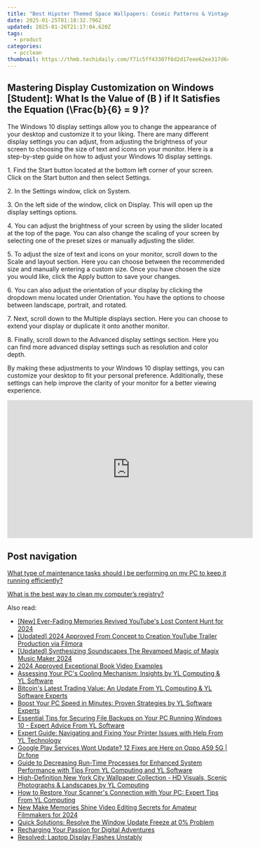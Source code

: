 ```yaml
---
title: "Best Hipster Themed Space Wallpapers: Cosmic Patterns & Vintage Style Visuals - YL Computing"
date: 2025-01-25T01:18:32.796Z
updated: 2025-01-26T21:17:04.620Z
tags:
  - product
categories:
  - pcclean
thumbnail: https://thmb.techidaily.com/f71c5ff43307f6d2d17eee62ee317d6c80fb14bebfbfd43367d29eb599c5ee29.jpg
---
```


## Mastering Display Customization on Windows [Student]: What Is the Value of \(B \) if It Satisfies the Equation \(\Frac{b}{6} = 9 \)?

The Windows 10 display settings allow you to change the appearance of your desktop and customize it to your liking. There are many different display settings you can adjust, from adjusting the brightness of your screen to choosing the size of text and icons on your monitor. Here is a step-by-step guide on how to adjust your Windows 10 display settings. 

1\. Find the Start button located at the bottom left corner of your screen. Click on the Start button and then select Settings.

2\. In the Settings window, click on System.

3\. On the left side of the window, click on Display. This will open up the display settings options. 

4\. You can adjust the brightness of your screen by using the slider located at the top of the page. You can also change the scaling of your screen by selecting one of the preset sizes or manually adjusting the slider.

5\. To adjust the size of text and icons on your monitor, scroll down to the Scale and layout section. Here you can choose between the recommended size and manually entering a custom size. Once you have chosen the size you would like, click the Apply button to save your changes.

6\. You can also adjust the orientation of your display by clicking the dropdown menu located under Orientation. You have the options to choose between landscape, portrait, and rotated.

7\. Next, scroll down to the Multiple displays section. Here you can choose to extend your display or duplicate it onto another monitor.

8\. Finally, scroll down to the Advanced display settings section. Here you can find more advanced display settings such as resolution and color depth. 

By making these adjustments to your Windows 10 display settings, you can customize your desktop to fit your personal preference. Additionally, these settings can help improve the clarity of your monitor for a better viewing experience.

<!-- affiliate ads begin -->
<iframe width="560" height="315" src="https://www.youtube.com/embed/o-sRtqHdEYY?si=NMTMQVxJsUaoguqh" title="YouTube video player" frameborder="0" allow="accelerometer; autoplay; clipboard-write; encrypted-media; gyroscope; picture-in-picture; web-share" referrerpolicy="strict-origin-when-cross-origin" allowfullscreen></iframe>
<!-- affiliate ads end -->

## Post navigation

[What type of maintenance tasks should I be performing on my PC to keep it running efficiently?](https://tools.techidaily.com/pcclean/products/)

[What is the best way to clean my computer’s registry?](https://tools.techidaily.com/pcclean/products/)

<ins class="adsbygoogle"
     style="display:block"
     data-ad-format="autorelaxed"
     data-ad-client="ca-pub-7571918770474297"
     data-ad-slot="1223367746"></ins>

<ins class="adsbygoogle"
     style="display:block"
     data-ad-client="ca-pub-7571918770474297"
     data-ad-slot="8358498916"
     data-ad-format="auto"
     data-full-width-responsive="true"></ins>

<span class="atpl-alsoreadstyle">Also read:</span>
<div><ul>
<li><a href="https://facebook-video-share.techidaily.com/new-ever-fading-memories-revived-youtubes-lost-content-hunt-for-2024/"><u>[New] Ever-Fading Memories Revived YouTube's Lost Content Hunt for 2024</u></a></li>
<li><a href="https://eaxpv-info.techidaily.com/updated-2024-approved-from-concept-to-creation-youtube-trailer-production-via-filmora/"><u>[Updated] 2024 Approved From Concept to Creation YouTube Trailer Production via Filmora</u></a></li>
<li><a href="https://fox-glue.techidaily.com/updated-synthesizing-soundscapes-the-revamped-magic-of-magix-music-maker-2024/"><u>[Updated] Synthesizing Soundscapes The Revamped Magic of Magix Music Maker 2024</u></a></li>
<li><a href="https://some-techniques.techidaily.com/2024-approved-exceptional-book-video-examples/"><u>2024 Approved Exceptional Book Video Examples</u></a></li>
<li><a href="https://win-hot.techidaily.com/assessing-your-pcs-cooling-mechanism-insights-by-yl-computing-and-yl-software/"><u>Assessing Your PC's Cooling Mechanism: Insights by YL Computing & YL Software</u></a></li>
<li><a href="https://win-hot.techidaily.com/bitcoins-latest-trading-value-an-update-from-yl-computing-and-yl-software-experts/"><u>Bitcoin's Latest Trading Value: An Update From YL Computing & YL Software Experts</u></a></li>
<li><a href="https://win-hot.techidaily.com/boost-your-pc-speed-in-minutes-proven-strategies-by-yl-software-experts/"><u>Boost Your PC Speed in Minutes: Proven Strategies by YL Software Experts</u></a></li>
<li><a href="https://win-hot.techidaily.com/essential-tips-for-securing-file-backups-on-your-pc-running-windows-10-expert-advice-from-yl-software/"><u>Essential Tips for Securing File Backups on Your PC Running Windows 10 - Expert Advice From YL Software</u></a></li>
<li><a href="https://win-hot.techidaily.com/expert-guide-navigating-and-fixing-your-printer-issues-with-help-from-yl-technology/"><u>Expert Guide: Navigating and Fixing Your Printer Issues with Help From YL Technology</u></a></li>
<li><a href="https://howto.techidaily.com/google-play-services-wont-update-12-fixes-are-here-on-oppo-a59-5g-drfone-by-drfone-fix-android-problems-fix-android-problems/"><u>Google Play Services Wont Update? 12 Fixes are Here on Oppo A59 5G | Dr.fone</u></a></li>
<li><a href="https://win-hot.techidaily.com/guide-to-decreasing-run-time-processes-for-enhanced-system-performance-with-tips-from-yl-computing-and-yl-software/"><u>Guide to Decreasing Run-Time Processes for Enhanced System Performance with Tips From YL Computing and YL Software</u></a></li>
<li><a href="https://win-hot.techidaily.com/high-definition-new-york-city-wallpaper-collection-hd-visuals-scenic-photographs-and-landscapes-by-yl-computing/"><u>High-Definition New York City Wallpaper Collection - HD Visuals, Scenic Photographs & Landscapes by YL Computing</u></a></li>
<li><a href="https://win-hot.techidaily.com/how-to-restore-your-scanners-connection-with-your-pc-expert-tips-from-yl-computing/"><u>How to Restore Your Scanner's Connection with Your PC: Expert Tips From YL Computing</u></a></li>
<li><a href="https://smart-video-editing.techidaily.com/new-make-memories-shine-video-editing-secrets-for-amateur-filmmakers-for-2024/"><u>New Make Memories Shine Video Editing Secrets for Amateur Filmmakers for 2024</u></a></li>
<li><a href="https://win-howtos.techidaily.com/quick-solutions-resolve-the-window-update-freeze-at-0-problem/"><u>Quick Solutions: Resolve the Window Update Freeze at 0% Problem</u></a></li>
<li><a href="https://games-able.techidaily.com/recharging-your-passion-for-digital-adventures/"><u>Recharging Your Passion for Digital Adventures</u></a></li>
<li><a href="https://graphic-issues.techidaily.com/resolved-laptop-display-flashes-unstably/"><u>Resolved: Laptop Display Flashes Unstably</u></a></li>
</ul></div>

